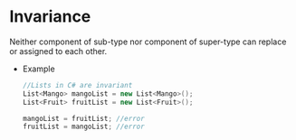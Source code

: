 # Invariance

Neither component of sub-type nor component of super-type can replace or assigned to each other.

- Example

    ```csharp
    //Lists in C# are invariant
    List<Mango> mangoList = new List<Mango>();
    List<Fruit> fruitList = new List<Fruit>();
    
    mangoList = fruitList; //error
    fruitList = mangoList; //error
    ```

